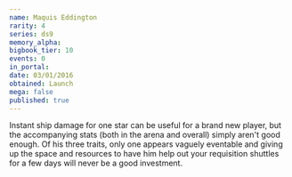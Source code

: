 ```yaml
---
name: Maquis Eddington
rarity: 4
series: ds9
memory_alpha:
bigbook_tier: 10
events: 0
in_portal:
date: 03/01/2016
obtained: Launch
mega: false
published: true
---
```


Instant ship damage for one star can be useful for a brand new player, but the accompanying stats (both in the arena and overall) simply aren't good enough. Of his three traits, only one appears vaguely eventable and giving up the space and resources to have him help out your requisition shuttles for a few days will never be a good investment.
